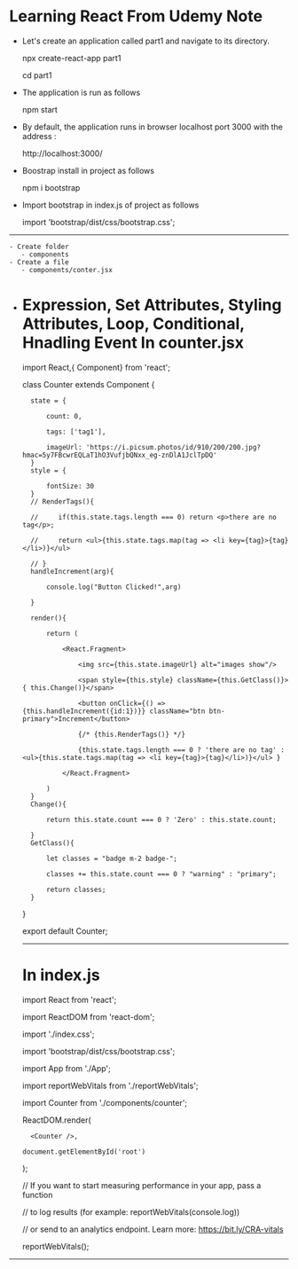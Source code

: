 Learning React From Udemy Note
===============================
 - Let's create an application called part1 and navigate to its directory.
 
    npx create-react-app part1
    
    cd part1
    
  - The application is run as follows
  
      npm start
      
  - By default, the application runs in browser localhost port 3000 with the address : 
  
      http://localhost:3000/
      
  - Boostrap install in project as follows
  
      npm i bootstrap
      
  - Import bootstrap in index.js of project as follows
  
      import 'bootstrap/dist/css/bootstrap.css';

----------------------------------------------
    - Create folder    
       - components
    - Create a file   
       - components/conter.jsx
       
 - Expression, Set Attributes, Styling Attributes, Loop, Conditional, Hnadling Event
   In counter.jsx
   ==============
   
     import React,{ Component} from 'react';
     
     class Counter extends Component {
     
         state = {
         
             count: 0,
             
             tags: ['tag1'],
             
             imageUrl: 'https://i.picsum.photos/id/910/200/200.jpg?hmac=5y7FBcwrEQLaT1hO3VufjbQNxx_eg-znDlA1JclTpDQ'
         }
         style = {
         
             fontSize: 30
         }
         // RenderTags(){
         
         //     if(this.state.tags.length === 0) return <p>there are no tag</p>;
         
         //     return <ul>{this.state.tags.map(tag => <li key={tag}>{tag}</li>)}</ul>
         
         // }
         handleIncrement(arg){
         
             console.log("Button Clicked!",arg)
             
         }
         
         render(){
         
             return (
             
                 <React.Fragment>
                 
                     <img src={this.state.imageUrl} alt="images show"/>
                     
                     <span style={this.style} className={this.GetClass()}> { this.Change()}</span>
                     
                     <button onClick={() => {this.handleIncrement({id:1})}} className="btn btn-primary">Increment</button>
                     
                     {/* {this.RenderTags()} */}
                     
                     {this.state.tags.length === 0 ? 'there are no tag' : <ul>{this.state.tags.map(tag => <li key={tag}>{tag}</li>)}</ul> }   
                     
                 </React.Fragment>

             )
         }
         Change(){
         
             return this.state.count === 0 ? 'Zero' : this.state.count;
             
         }
         GetClass(){
         
             let classes = "badge m-2 badge-";
             
             classes += this.state.count === 0 ? "warning" : "primary";
             
             return classes;
         }
         
     }
     
     export default Counter;
     
   ---------------------------------------
     
   In  index.js
   ==============
     import React from 'react';
     
     import ReactDOM from 'react-dom';
     
     import './index.css';
     
     import 'bootstrap/dist/css/bootstrap.css';
     
     import App from './App';
     
     import reportWebVitals from './reportWebVitals';
     
     import Counter from './components/counter';

     ReactDOM.render(
     
         <Counter />,
         
       document.getElementById('root')
       
     );

     // If you want to start measuring performance in your app, pass a function
     
     // to log results (for example: reportWebVitals(console.log))
     
     // or send to an analytics endpoint. Learn more: https://bit.ly/CRA-vitals
     
     reportWebVitals();
     
  ---------------------------------------






